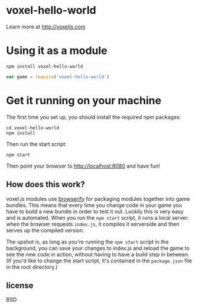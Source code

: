 # voxel-hello-world

Learn more at http://voxeljs.com

# Using it as a module

`npm install voxel-hello-world`

```javascript
var game = require('voxel-hello-world')
```

# Get it running on your machine

The first time you set up, you should install the required npm packages:

```
cd voxel-hello-world
npm install
```

Then run the start script:

```
npm start
```

Then point your browser to [http://localhost:8080](http://localhost:8080) and have fun!

## How does this work?

voxel.js modules use [browserify](http://browserify.org) for packaging modules together into game bundles. This means that every time you change code in your game you have to build a new bundle in order to test it out. Luckily this is very easy and is automated. When you run the `npm start` script, it runs a local server: when the browser requests `index.js`, it compiles it serverside and then serves up the compiled version.

The upshot is, as long as you're running the `npm start` script in the background, you can save your changes to index.js and reload the game to see the new code in action, without having to have a build step in between. (If you'd like to change the start script, it's contained in the `package.json` file in the root directory.)

## license

BSD
